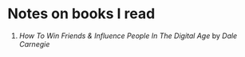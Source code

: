 # Notes on books I read

1. _How To Win Friends & Influence People In The Digital Age_ by _Dale Carnegie_
